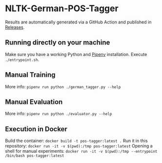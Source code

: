 # NLTK-German-POS-Tagger

Results are automatically generated via a GitHub Action and published in [Releases](https://github.com/MaxAtoms/NLTK-German-POS-Tagger/releases/).

## Running directly on your machine

Make sure you have a working Python and [Pipenv](https://pipenv.pypa.io/en/latest/) installation. Execute `./entrypoint.sh`.

## Manual Training

More info: `pipenv run python ./german_tagger.py --help`

## Manual Evaluation

More info: `pipenv run python ./evaluator.py --help`

## Execution in Docker

Build the container: `docker build -t pos-tagger:latest .`
Run it in this repository: `docker run -it -v $(pwd):/tmp pos-tagger:latest`
Opening a shell for manual experiments: `docker run -it -v $(pwd):/tmp --entrypoint /bin/bash pos-tagger:latest`
